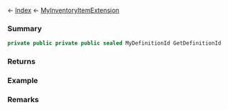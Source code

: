 ← [Index](Api-Index) ← [MyInventoryItemExtension](VRage.Game.ModAPI.Ingame.MyInventoryItemExtension)

### Summary

```csharp
private public private public sealed MyDefinitionId GetDefinitionId
```

### Returns

### Example

### Remarks

